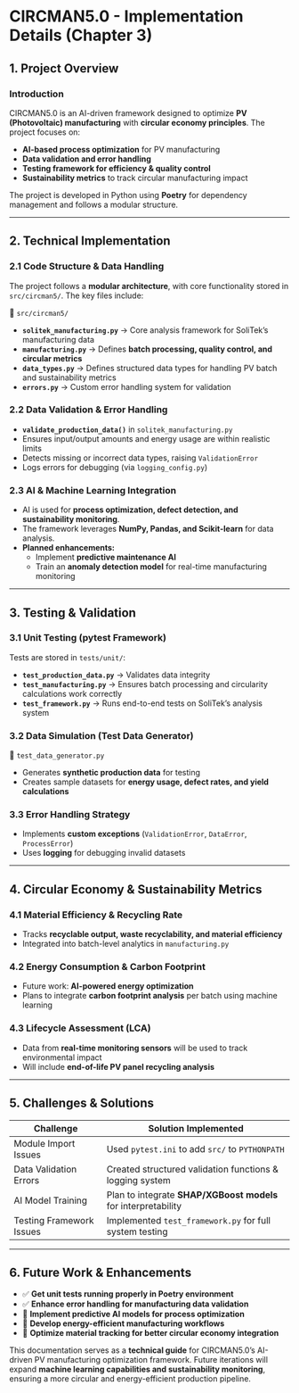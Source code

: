 # CIRCMAN5.0 - Implementation Details (Chapter 3)

## **1. Project Overview**
### **Introduction**
CIRCMAN5.0 is an AI-driven framework designed to optimize **PV (Photovoltaic) manufacturing** with **circular economy principles**. The project focuses on:
- **AI-based process optimization** for PV manufacturing
- **Data validation and error handling**
- **Testing framework for efficiency & quality control**
- **Sustainability metrics** to track circular manufacturing impact

The project is developed in Python using **Poetry** for dependency management and follows a modular structure.

---

## **2. Technical Implementation**
### **2.1 Code Structure & Data Handling**
The project follows a **modular architecture**, with core functionality stored in `src/circman5/`. The key files include:

📂 `src/circman5/`
- **`solitek_manufacturing.py`** → Core analysis framework for SoliTek’s manufacturing data
- **`manufacturing.py`** → Defines **batch processing, quality control, and circular metrics**
- **`data_types.py`** → Defines structured data types for handling PV batch and sustainability metrics
- **`errors.py`** → Custom error handling system for validation

### **2.2 Data Validation & Error Handling**
- **`validate_production_data()`** in `solitek_manufacturing.py`
- Ensures input/output amounts and energy usage are within realistic limits
- Detects missing or incorrect data types, raising `ValidationError`
- Logs errors for debugging (via `logging_config.py`)


### **2.3 AI & Machine Learning Integration**
- AI is used for **process optimization, defect detection, and sustainability monitoring**.
- The framework leverages **NumPy, Pandas, and Scikit-learn** for data analysis.
- **Planned enhancements:**
  - Implement **predictive maintenance AI**
  - Train an **anomaly detection model** for real-time manufacturing monitoring

---

## **3. Testing & Validation**
### **3.1 Unit Testing (pytest Framework)**
Tests are stored in `tests/unit/`:
- **`test_production_data.py`** → Validates data integrity
- **`test_manufacturing.py`** → Ensures batch processing and circularity calculations work correctly
- **`test_framework.py`** → Runs end-to-end tests on SoliTek’s analysis system

### **3.2 Data Simulation (Test Data Generator)**
📂 `test_data_generator.py`
- Generates **synthetic production data** for testing
- Creates sample datasets for **energy usage, defect rates, and yield calculations**

### **3.3 Error Handling Strategy**
- Implements **custom exceptions** (`ValidationError`, `DataError`, `ProcessError`)
- Uses **logging** for debugging invalid datasets

---

## **4. Circular Economy & Sustainability Metrics**
### **4.1 Material Efficiency & Recycling Rate**
- Tracks **recyclable output, waste recyclability, and material efficiency**
- Integrated into batch-level analytics in `manufacturing.py`

### **4.2 Energy Consumption & Carbon Footprint**
- Future work: **AI-powered energy optimization**
- Plans to integrate **carbon footprint analysis** per batch using machine learning

### **4.3 Lifecycle Assessment (LCA)**
- Data from **real-time monitoring sensors** will be used to track environmental impact
- Will include **end-of-life PV panel recycling analysis**

---

## **5. Challenges & Solutions**
| Challenge | Solution Implemented |
|----------------|----------------|
| Module Import Issues | Used `pytest.ini` to add `src/` to `PYTHONPATH` |
| Data Validation Errors | Created structured validation functions & logging system |
| AI Model Training | Plan to integrate **SHAP/XGBoost models** for interpretability |
| Testing Framework Issues | Implemented `test_framework.py` for full system testing |

---

## **6. Future Work & Enhancements**
- ✅ **Get unit tests running properly in Poetry environment**
- ✅ **Enhance error handling for manufacturing data validation**
- 🚀 **Implement predictive AI models for process optimization**
- 🚀 **Develop energy-efficient manufacturing workflows**
- 🚀 **Optimize material tracking for better circular economy integration**

This documentation serves as a **technical guide** for CIRCMAN5.0’s AI-driven PV manufacturing optimization framework. Future iterations will expand **machine learning capabilities and sustainability monitoring**, ensuring a more circular and energy-efficient production pipeline.
